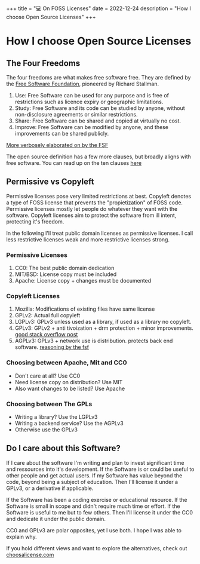 +++
title = "💻 On FOSS Licenses"
date = 2022-12-24
description = "How I choose Open Source Licenses"
+++

# How I choose Open Source Licenses

## The Four Freedoms

The four freedoms are what makes free software free.
They are defined by the [Free Software Foundation](https://www.fsf.org/), pioneered by Richard Stallman.
1. Use: Free Software can be used for any purpose and is free of restrictions such as licence expiry or geographic limitations.
2. Study: Free Software and its code can be studied by anyone, without non-disclosure agreements or similar restrictions.
3. Share: Free Software can be shared and copied at virtually no cost.
4. Improve: Free Software can be modified by anyone, and these improvements can be shared publicly.

[More verbosely elaborated on by the FSF](https://www.gnu.org/philosophy/free-sw.en.html)

The open source definition has a few more clauses, but broadly aligns with free software.
You can read up on the ten clauses [here](https://opensource.org/osd)

## Permissive vs Copyleft

Permissive licenses pose very limited restrictions at best.
Copyleft denotes a type of FOSS license that prevents the "propietization" of FOSS code.
Permissive licenses mostly let people do whatever they want with the software.
Copyleft licenses aim to protect the software from ill intent, protecting it's freedom.

In the following I'll treat public domain licenses as permissive licenses.
I call less restrictive licenses weak and more restrictive licenses strong.

### Permissive Licenses
1. CC0: The best public domain dedication
2. MIT/BSD: License copy must be included
3. Apache: License copy + changes must be documented

### Copyleft Licenses
1. Mozilla: Modifications of existing files have same license
2. GPLv2: Actual full copyleft
3. LGPLv3: GPLv3 unless used as a library, if used as a library no copyleft.
4. GPLv3: GPLv2 + anti tivoization + drm protection + minor improvements. [good stack overflow post](https://stackoverflow.com/questions/41460/what-are-the-differences-between-gpl-v2-and-gpl-v3-licenses)
5. AGPLv3: GPLv3 + network use is distribution. protects back end software. [reasoning by the fsf](https://www.gnu.org/licenses/why-affero-gpl.en.html)

### Choosing between Apache, Mit and CC0
- Don't care at all? Use CC0
- Need license copy on distribution? Use MIT
- Also want changes to be listed? Use Apache

### Choosing between The GPLs
- Writing a library? Use the LGPLv3
- Writing a backend service? Use the AGPLv3
- Otherwise use the GPLv3

## Do I care about this Software?

If I care about the software I'm writing and plan to invest significant time and ressources into it's development.
If the Software is or could be useful to other people and get actual users.
If my Software has value beyond the code, beyond being a subject of education.
Then I'll license it under a GPLv3, or a derivative if applicable.

If the Software has been a coding exercise or educational resource.
If the Software is small in scope and didn't require much time or effort.
If the Software is useful to me but to few others.
Then I'll license it under the CC0 and dedicate it under the public domain.

CC0 and GPLv3 are polar opposites, yet I use both. I hope I was able to explain why.

If you hold different views and want to explore the alternatives, check out [choosalicense.com](https://choosealicense.com/)
